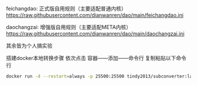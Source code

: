 feichangdao:                 正式版自用规则（主要适配普通内核）
https://raw.githubusercontent.com/dianwanren/dao/main/feichangdao.ini


daochangzai:                 增强版自用规则（主要适配META内核）
https://raw.githubusercontent.com/dianwanren/dao/main/daochangzai.ini



其余皆为个人搞实验




搭建docker本地转换步骤
依次点击 
容器——添加——命令行
复制粘贴以下命令行
```bash
docker run -d --restart=always -p 25500:25500 tindy2013/subconverter:latest

